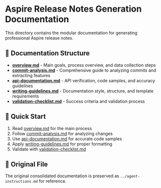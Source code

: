 # Aspire Release Notes Generation Documentation

This directory contains the modular documentation for generating professional Aspire release notes.

## 📁 Documentation Structure

- **[overview.md](overview.md)** - Main goals, process overview, and data collection steps
- **[commit-analysis.md](commit-analysis.md)** - Comprehensive guide to analyzing commits and extracting features
- **[api-documentation.md](api-documentation.md)** - API verification, code samples, and accuracy guidelines
- **[writing-guidelines.md](writing-guidelines.md)** - Documentation style, structure, and template requirements
- **[validation-checklist.md](validation-checklist.md)** - Success criteria and validation process

## 🎯 Quick Start

1. Read [overview.md](overview.md) for the main process
2. Follow [commit-analysis.md](commit-analysis.md) for analyzing changes
3. Use [api-documentation.md](api-documentation.md) for accurate code samples
4. Apply [writing-guidelines.md](writing-guidelines.md) for proper formatting
5. Validate with [validation-checklist.md](validation-checklist.md)

## 🔄 Original File

The original consolidated documentation is preserved as `../agent-instructions.md` for reference.
